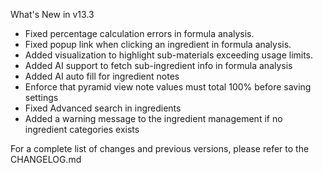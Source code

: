 What's New in v13.3
- Fixed percentage calculation errors in formula analysis.
- Fixed popup link when clicking an ingredient in formula analysis.
- Added visualization to highlight sub-materials exceeding usage limits.
- Added AI support to fetch sub-ingredient info in formula analysis
- Added AI auto fill for ingredient notes
- Enforce that pyramid view note values must total 100% before saving settings
- Fixed Advanced search in ingredients
- Added a warning message to the ingredient management if no ingredient categories exists

For a complete list of changes and previous versions, please refer to the CHANGELOG.md